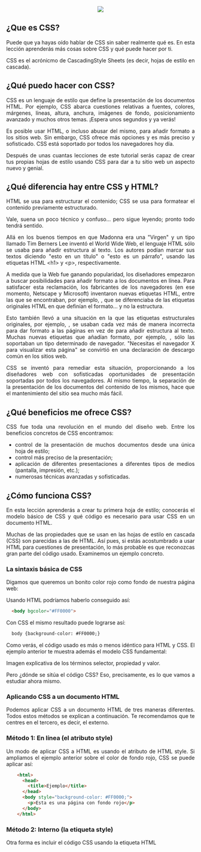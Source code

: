 <div align="justify">


<div align="center">
 	<img src="https://disenowebakus.net/imagenes/articulos/aprender-css-hojas-de-estilo-en-cascada.jpg">
</div>

## ¿Que es CSS?
  Puede que ya hayas oído hablar de CSS sin saber realmente qué es. En esta lección aprenderás más cosas sobre CSS y qué puede hacer por ti.

  CSS es el acrónicmo de CascadingStyle Sheets (es decir, hojas de estilo en cascada).

## ¿Qué puedo hacer con CSS?

  CSS es un lenguaje de estilo que define la presentación de los documentos HTML. Por ejemplo, CSS abarca cuestiones relativas a fuentes, colores, márgenes, líneas, altura, anchura, imágenes de fondo, posicionamiento avanzado y muchos otros temas. ¡Espera unos segundos y ya verás!

  Es posible usar HTML, o incluso abusar del mismo, para añadir formato a los sitios web. Sin embargo, CSS ofrece más opciones y es más preciso y sofisticado. CSS está soportado por todos los navegadores hoy día.

  Después de unas cuantas lecciones de este tutorial serás capaz de crear tus propias hojas de estilo usando CSS para dar a tu sitio web un aspecto nuevo y genial.

## ¿Qué diferencia hay entre CSS y HTML?

  HTML se usa para estructurar el contenido; CSS se usa para formatear el contenido previamente estructurado.

  Vale, suena un poco técnico y confuso... pero sigue leyendo; pronto todo tendrá sentido.

  Allá en los buenos tiempos en que Madonna era una "Virgen" y un tipo llamado Tim Berners Lee inventó el World Wide Web, el lenguaje HTML sólo se usaba para añadir estructura al texto. Los autores podían marcar sus textos diciendo "esto en un título" o "esto es un párrafo", usando las etiquetas HTML \<h1> y \<p>, respectivamente.

  A medida que la Web fue ganando popularidad, los diseñadores empezaron a buscar posibilidades para añadir formato a los documentos en línea. Para satisfacer esta reclamación, los fabricantes de los navegadores (en ese momento, Netscape y Microsoft) inventaron nuevas etiquetas HTML, entre las que se encontraban, por ejemplo, <font>, que se diferenciaba de las etiquetas originales HTML en que definían el formato... y no la estructura.

  Esto también llevó a una situación en la que las etiquetas estructurales originales, por ejemplo, <table>, se usaban cada vez más de manera incorrecta para dar formato a las páginas en vez de para añadir estructura al texto. Muchas nuevas etiquetas que añadían formato, por ejemplo, <blink>, sólo las soportaban un tipo determinado de navegador. "Necesitas el navegador X para visualizar esta página" se convirtió en una declaración de descargo común en los sitios web.

  CSS se inventó para remediar esta situación, proporcionando a los diseñadores web con sofisticadas oportunidades de presentación soportadas por todos los navegadores. Al mismo tiempo, la separación de la presentación de los documentos del contenido de los mismos, hace que el mantenimiento del sitio sea mucho más fácil.

## ¿Qué beneficios me ofrece CSS?

  CSS fue toda una revolución en el mundo del diseño web. Entre los beneficios concretos de CSS encontramos:

  - control de la presentación de muchos documentos desde una única hoja de estilo;
  - control más preciso de la presentación;
  - aplicación de diferentes presentaciones a diferentes tipos de medios (pantalla, impresión, etc.);
  - numerosas técnicas avanzadas y sofisticadas.

## ¿Cómo funciona CSS?

  En esta lección aprenderás a crear tu primera hoja de estilo; conocerás el modelo básico de CSS y qué código es necesario para usar CSS en un documento HTML.

  Muchas de las propiedades que se usan en
  las hojas de estilo en cascada (CSS) son parecidas a las de HTML. Así pues, si estás acostumbrado a usar HTML para cuestiones de presentación, lo más probable es que reconozcas gran parte del código usado. Examinemos un ejemplo concreto.

### La sintaxis básica de CSS

  Digamos que queremos un bonito color rojo como fondo de nuestra página web:

  Usando HTML podríamos haberlo conseguido así:

```html
  <body bgcolor="#FF0000">
```

  Con CSS el mismo resultado puede lograrse así:

```html
  body {background-color: #FF0000;}
```  

  Como verás, el código usado es más o menos idéntico para HTML y CSS. El ejemplo anterior te muestra además el modelo CSS fundamental:

  Imagen explicativa de los términos selector, propiedad y valor.

  Pero ¿dónde se sitúa el código CSS? Eso, precisamente, es lo que vamos a estudiar ahora mismo.

### Aplicando CSS a un documento HTML

  Podemos aplicar CSS a un documento HTML de tres maneras diferentes. Todos estos métodos se explican a continuación. Te recomendamos que te centres en el tercero, es decir, el externo.

### Método 1: En línea (el atributo style)

  Un modo de aplicar CSS a HTML es usando el atributo de HTML style. Si ampliamos el ejemplo anterior sobre el color de fondo rojo, CSS se puede aplicar así:

```html
  	<html>
  	  <head>
  		<title>Ejemplo</title>
  	  </head>
  	  <body style="background-color: #FF0000;">
  		<p>Esta es una página con fondo rojo</p>
  	  </body>
  	</html>
  ```

### Método 2: Interno (la etiqueta style)

  Otra forma es incluir el código CSS usando la etiqueta HTML <style>. Por ejemplo, así:

```html
  	<html>
  	  <head>
  		<title>Ejemplo</title>
  		<style type="text/css">
  		  body {background-color: #FF0000;}
  		</style>
  	  </head>
  	  <body>
  		<p>Esta es una página con fondo rojo</p>
  	  </body>
  	</html>
```

### Método 3: Externo (enlace a una hoja de estilo)

  El método recomendado es enlazar con lo que se denomina hoja de estilo externa. A lo largo de este tutorial usaremos este método en todos nuestros ejemplos.

  Una hoja de estilo externa es sencillamente un fichero de texto con la extensión .css. Como cualquier otro fichero, puedes colocar la hoja de estilo en el servidor web o en el disco duro.

  Por ejemplo, digamos que tu hoja de estilo se llama style.css y está localizada en una carpeta que se llama style. Esta situación se puede ilustrar de la siguiente manera:

  ___La carpeta "style" que contiene el fichero "style.css"___.

  El truco consiste en crear un vínculo desde el documento HTML (por ejemplo, default.htm) con la hoja de estilo (style.css). Dicho vínculo se puede crear con una sencilla línea de código HTML:

```html
  	<link rel="stylesheet" type="text/css" href="style/style.css" />
```

  Fíjate cómo la ruta a nuestra hoja de estilo aparece indicada por medio del atributo href.

  La línea de código debe insertarse en la sección de encabezado del código HTML, es decir, entre la etiqueta <head> y </head>. De esta manera:

```html
  	<html>
  	  <head>
  		<title>Mi documento</title>
  		<link rel="stylesheet" type="text/css" href="style/style.css" />
  	  </head>
  	  <body>
  	  ...
  ```

  Este vínculo indica al navegador que debería usar la presentación del fichero CSS al mostrar el fichero HTML. Lo realmente bueno de este método es que se pueden vincular varios documentos HTML con la misma hoja de estilo. En otras palabras, se puede usar un único fichero CSS para controlar la presentación del muchos documentos HTML.

  Imagen que muestra cómo varios documentos HTML se pueden vincular con la misma hoja de estilo

  Esta técnica puede ahorrarte mucho trabajo. Si quisieras cambiar, por ejemplo, el color de fondo de un sitio web compuesto por 100 páginas, un hoja de estilo puede ahorrarte el tener que cambiar de forma manual los 100 documentos HTML. Con CSS, el cambio se puede llevar a cabo en unos segundos modificando parte del código de la hoja de estilo principal.

  Vamos a llevar a la práctica lo que acabamos de aprender.

#### Pruébalo tú mismo

  Abre el Bloc de notas (o el editor de texto que utilices) y crea dos ficheros - un fichero HTML y un fichero CSS - con el siguiente contenido:

  Fichero default.htm

```html
  	<html>
  	  <head>
  		<title>Mi documento</title>
  		<link rel="stylesheet" type="text/css" href="style.css" />
  	  </head>
  	  <body>
  		<h1>Mi primera hoja de estilo</h1>
  	  </body>
  	</html>
```

  Fichero style.css

```css
  	body {
  	  background-color: #FF0000;
  	}
```
_Ahora coloca los dos ficheros en la misma carpeta. Recuerda grabar los ficheros con las extensiones correctas (".htm" y ".css", respectivamente)._

  ___Abre el fichero default.htm___ con el navegador y observa que la página tiene un color de fondo rojo. ¡Enhorabuena! ¡Acabas de crear tu primera hoja de estilo!

  Y ahora sin parar pasa a la lección siguiente en la que examinaremos algunas de la propiedades de CSS.

  

</div>

